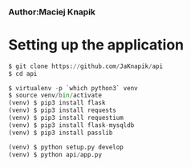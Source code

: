 ### Author:Maciej Knapik

# Setting up the application

```python
$ git clone https://github.com/JaKnapik/api
$ cd api

$ virtualenv -p `which python3` venv
$ source venv/bin/activate
(venv) $ pip3 install flask
(venv) $ pip3 install requests
(venv) $ pip3 install requestium
(venv) $ pip3 install flask-mysqldb
(venv) $ pip3 install passlib

(venv) $ python setup.py develop
(venv) $ python api/app.py
